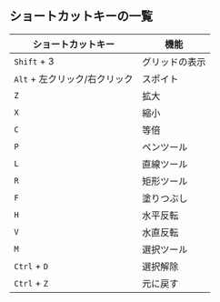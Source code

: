 ## ショートカットキーの一覧

|ショートカットキー           |機能        |
|--------------------------|-----------|
|`Shift` + 3               |グリッドの表示|
|`Alt` + 左クリック/右クリック|スポイト|
|`Z`|拡大|
|`X`|縮小|
|`C`|等倍|
|`P`|ペンツール|
|`L`|直線ツール|
|`R`|矩形ツール|
|`F`|塗りつぶし|
|`H`|水平反転|
|`V`|水直反転|
|`M`|選択ツール|
|`Ctrl` + `D`|選択解除|
|`Ctrl` + `Z`|元に戻す|

